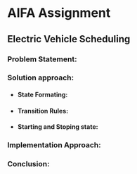 
# AIFA Assignment
## Electric Vehicle Scheduling

### Problem Statement:
### Solution approach:

 - #### State Formating:
 - #### Transition Rules:
 - #### Starting and Stoping state:
### Implementation Approach:
### Conclusion:
